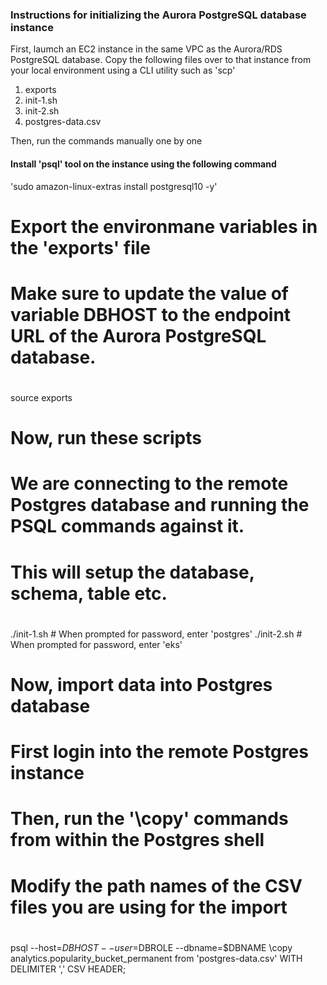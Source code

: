 ### Instructions for initializing the Aurora PostgreSQL database instance 

First, laumch an EC2 instance in the same VPC as the Aurora/RDS PostgreSQL database. Copy the following files over to that instance from your local environment using a CLI utility such as 'scp'
1. exports
2. init-1.sh
3. init-2.sh
4. postgres-data.csv

Then, run the commands manually one by one 


#### Install 'psql' tool on the instance using the following command
'sudo amazon-linux-extras install postgresql10 -y'

#
# Export the environmane variables in the 'exports' file
# Make sure to update the value of variable DBHOST to the endpoint URL of the Aurora PostgreSQL database.
#
source exports

#
# Now, run these scripts
# We are connecting to the remote Postgres database and running the PSQL commands against it.
# This will setup the database, schema, table etc.
#
./init-1.sh  # When prompted for password, enter 'postgres'
./init-2.sh  # When prompted for password, enter 'eks'

#
# Now, import data into Postgres database
# First login into the remote Postgres instance
# Then, run the '\copy' commands from within the Postgres shell
# Modify the path names of the CSV files you are using for the import
#
psql --host=$DBHOST --user=$DBROLE --dbname=$DBNAME
\copy analytics.popularity_bucket_permanent from 'postgres-data.csv' WITH DELIMITER ',' CSV HEADER;
